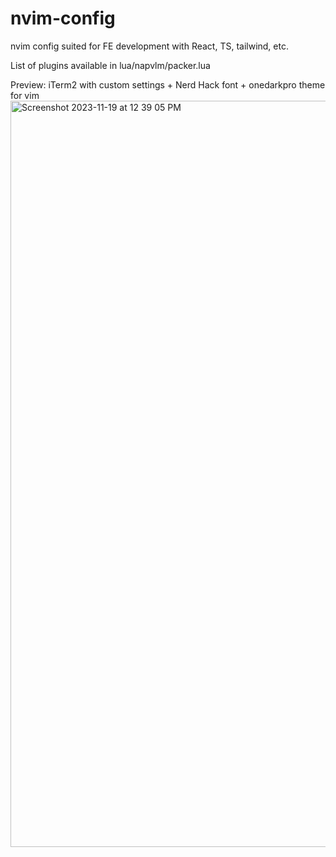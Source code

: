 # nvim-config
nvim config suited for FE development with React, TS, tailwind, etc.

List of plugins available in lua/napvlm/packer.lua

Preview:
iTerm2 with custom settings + Nerd Hack font + onedarkpro theme for vim
<img width="1194" alt="Screenshot 2023-11-19 at 12 39 05 PM" src="https://github.com/napvlm/nvim-config/assets/39429876/26ed6967-c29a-440b-b104-5a4985e67936">

